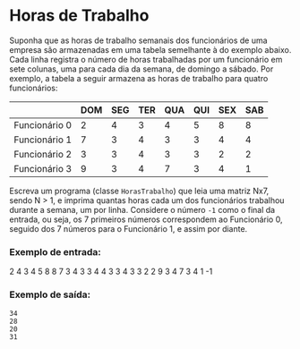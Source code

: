 # Horas de Trabalho

Suponha que as horas de trabalho semanais dos funcionários de uma empresa são armazenadas em uma tabela semelhante à do exemplo abaixo. Cada linha registra o número de horas trabalhadas por um funcionário em sete colunas, uma para cada dia da semana, de domingo a sábado. Por exemplo, a tabela a seguir armazena as horas de trabalho para quatro funcionários:

|          | DOM | SEG | TER | QUA | QUI | SEX | SAB |
|----------|-----|-----|-----|-----|-----|-----|-----|
| Funcionário 0 |  2  |  4  |  3  |  4  |  5  |  8  |  8  |
| Funcionário 1 |  7  |  3  |  4  |  3  |  3  |  4  |  4  |
| Funcionário 2 |  3  |  3  |  4  |  3  |  3  |  2  |  2  |
| Funcionário 3 |  9  |  3  |  4  |  7  |  3  |  4  |  1  |

Escreva um programa (classe `HorasTrabalho`) que leia uma matriz Nx7, sendo N > 1, e imprima quantas horas cada um dos funcionários trabalhou durante a semana, um por linha. Considere o número `-1` como o final da entrada, ou seja, os 7 primeiros números correspondem ao Funcionário 0, seguido dos 7 números para o Funcionário 1, e assim por diante.

### Exemplo de entrada:
2 4 3 4 5 8 8 7 3 4 3 3 4 4 3 3 4 3 3 2 2 9 3 4 7 3 4 1 -1

### Exemplo de saída:
````
34
28
20
31
````